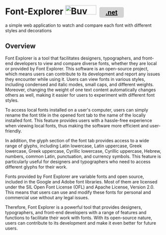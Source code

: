 # Font-Explorer <a href="https://www.buymeacoffee.com/alirezakj" target="_blank"><img src="https://cdn.buymeacoffee.com/buttons/v2/default-red.png" alt="Buy Me A Coffee" style="height: 30px !important;width: 100px !important;" ></a><a href="https://fontexplorer.net" style="color: black; font-size: 20px; margin: 0 10px; padding: 5px 20px; background: lightgray; border-radius: 5px;" target="_blank">.net</a>
a simple web application to watch and compare each font with different styles and decorations



## Overview
Font Explorer is a tool that facilitates designers, typographers, and front-end developers to view and compare diverse fonts, whether they are local or provided by Font Explorer. This software is an open-source project, which means users can contribute to its development and report any issues they encounter while using it. Users can view fonts in various styles, including condensed and italic modes, small caps, and different weights. Moreover, changing the weight of one text content automatically changes others as well, making it easier for users to experiment with different font styles.

To access local fonts installed on a user's computer, users can simply rename the font title in the opened font tab to the name of the locally installed font. This feature provides users with a hassle-free experience when viewing local fonts, thus making the software more efficient and user-friendly.

In addition, the glyph section of the font tab provides access to a wide range of glyphs, including Latin lowercase, Latin uppercase, Greek lowercase, Greek uppercase, Cyrillic lowercase, Cyrillic uppercase, Hebrew, numbers, common Latin, punctuation, and currency symbols. This feature is particularly useful for designers and typographers who need to access different glyphs for their work.

Fonts provided by Font Explorer are variable fonts and open source, included in the Google and Adobe font libraries. Most of them are licensed under the SIL Open Font License (OFL) and Apache License, Version 2.0. This means that users can use and modify these fonts for personal and commercial use without any legal issues.

Therefore, Font Explorer is a powerful tool that provides designers, typographers, and front-end developers with a range of features and functions to facilitate their work with fonts. With its open-source nature, users can contribute to its development and make it even better for future users.
